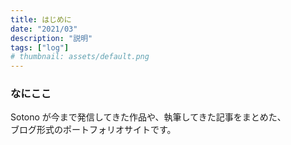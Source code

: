 ```yaml
---
title: はじめに
date: "2021/03"
description: "説明"
tags: ["log"]
# thumbnail: assets/default.png
---
```


### なにここ

Sotono が今まで発信してきた作品や、執筆してきた記事をまとめた、  
ブログ形式のポートフォリオサイトです。

##

